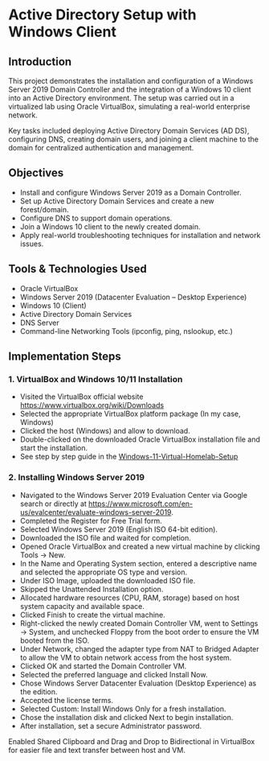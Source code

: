 # Active Directory Setup with Windows Client

## Introduction

This project demonstrates the installation and configuration of a Windows Server 2019 Domain Controller and the integration of a Windows 10 client into an Active Directory environment.
The setup was carried out in a virtualized lab using Oracle VirtualBox, simulating a real-world enterprise network.

Key tasks included deploying Active Directory Domain Services (AD DS), configuring DNS, creating domain users, and joining a client machine to the domain for centralized authentication and management.

## Objectives

- Install and configure Windows Server 2019 as a Domain Controller.
- Set up Active Directory Domain Services and create a new forest/domain.
- Configure DNS to support domain operations.
- Join a Windows 10 client to the newly created domain.
- Apply real-world troubleshooting techniques for installation and network issues.

## Tools & Technologies Used

- Oracle VirtualBox
- Windows Server 2019 (Datacenter Evaluation – Desktop Experience)
- Windows 10 (Client)
- Active Directory Domain Services
- DNS Server
- Command-line Networking Tools (ipconfig, ping, nslookup, etc.)

## Implementation Steps

### 1. VirtualBox and Windows 10/11 Installation
-	Visited the VirtualBox official website https://www.virtualbox.org/wiki/Downloads
-	Selected the appropriate VirtualBox platform package (In my case, Windows) 
-	Clicked the host (Windows) and allow to download.
-	Double-clicked on the downloaded Oracle VirtualBox installation file and start the installation.
-	See step by step guide in the [Windows-11-Virtual-Homelab-Setup](https://github.com/Judeorabueze/Windows-11-Virtual-Homelab-Setup)

### 2. Installing Windows Server 2019

- Navigated to the Windows Server 2019 Evaluation Center via Google search or directly at https://www.microsoft.com/en-us/evalcenter/evaluate-windows-server-2019.
- Completed the Register for Free Trial form.
- Selected Windows Server 2019 (English ISO 64-bit edition).
- Downloaded the ISO file and waited for completion.
- Opened Oracle VirtualBox and created a new virtual machine by clicking Tools → New.
- In the Name and Operating System section, entered a descriptive name and selected the appropriate OS type and version.
- Under ISO Image, uploaded the downloaded ISO file.
- Skipped the Unattended Installation option.
- Allocated hardware resources (CPU, RAM, storage) based on host system capacity and available space.
- Clicked Finish to create the virtual machine.
- Right-clicked the newly created Domain Controller VM, went to Settings → System, and unchecked Floppy from the boot order to ensure the VM booted from the ISO.
- Under Network, changed the adapter type from NAT to Bridged Adapter to allow the VM to obtain network access from the host system.
- Clicked OK and started the Domain Controller VM.
- Selected the preferred language and clicked Install Now.
- Chose Windows Server Datacenter Evaluation (Desktop Experience) as the edition.
- Accepted the license terms.
- Selected Custom: Install Windows Only for a fresh installation.
- Chose the installation disk and clicked Next to begin installation.
- After installation, set a secure Administrator password.

Enabled Shared Clipboard and Drag and Drop to Bidirectional in VirtualBox for easier file and text transfer between host and VM.
